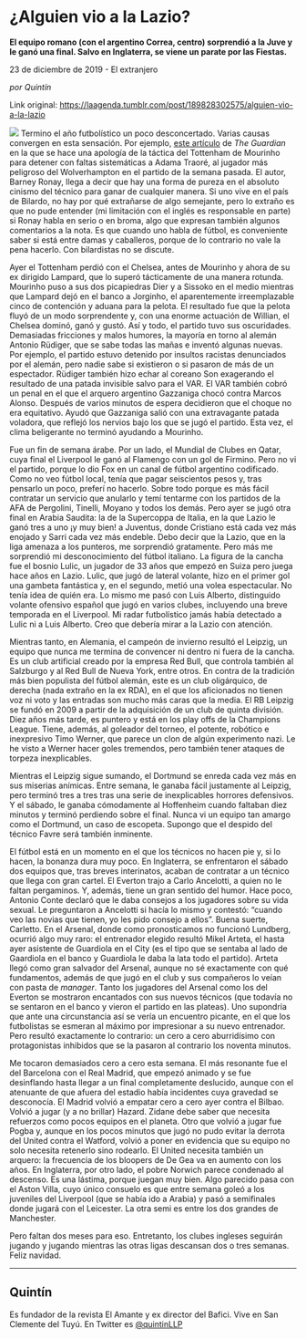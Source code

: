 # ¿Alguien vio a la Lazio?

**El equipo romano (con el argentino Correa, centro) sorprendió a la Juve y le ganó una final.  Salvo en Inglaterra, se viene un parate por las Fiestas.**

23 de diciembre de 2019 - El extranjero

_por Quintín_

Link original: https://laagenda.tumblr.com/post/189828302575/alguien-vio-a-la-lazio

![](https://64.media.tumblr.com/455c3e2dcace8afffca418b80e8730be/16fe7c72dd0395d5-9e/s500x750/8c0b3c1ed15a048f5930871fc4ad34895281ce32.jpg)
Termino el año futbolístico un poco desconcertado. Varias causas convergen en esta sensación. Por ejemplo, [este artículo](https://www.theguardian.com/football/2019/dec/20/killing-transition-fouling-tottenham-wolves) de *The Guardian* en la que se hace una apología de la táctica del Tottenham de Mourinho para detener con faltas sistemáticas a Adama Traoré, al jugador más peligroso del Wolverhampton en el partido de la semana pasada. El autor, Barney Ronay, llega a decir que hay una forma de pureza en el absoluto cinismo del técnico para ganar de cualquier manera. Si uno vive en el país de Bilardo, no hay por qué extrañarse de algo semejante, pero lo extraño es que no pude entender (mi limitación con el inglés es responsable en parte) si Ronay habla en serio o en broma, algo que expresan también algunos comentarios a la nota. Es que cuando uno habla de fútbol, es conveniente saber si está entre damas y caballeros, porque de lo contrario no vale la pena hacerlo. Con bilardistas no se discute. 

Ayer el Tottenham perdió con el Chelsea, antes de Mourinho y ahora de su ex dirigido Lampard, que lo superó tácticamente de una manera rotunda. Mourinho puso a sus dos picapiedras Dier y a Sissoko en el medio mientras que Lampard dejó en el banco a Jorginho, el aparentemente irreemplazable cinco de contención y aduana para la pelota. El resultado fue que la pelota fluyó de un modo sorprendente y, con una enorme actuación de Willian, el Chelsea dominó, ganó y gustó. Así y todo, el partido tuvo sus oscuridades. Demasiadas fricciones y malos humores, la mayoría en torno al alemán Antonio Rüdiger, que se sabe todas las mañas e inventó algunas nuevas. Por ejemplo, el partido estuvo detenido por insultos racistas denunciados por el alemán, pero nadie sabe si existieron o si pasaron de más de un espectador. Rüdiger también hizo echar al coreano Son exagerando el resultado de una patada invisible salvo para el VAR. El VAR también cobró un penal en el que el arquero argentino Gazzaniga chocó contra Marcos Alonso. Después de varios minutos de espera decidieron que el choque no era equitativo. Ayudó que Gazzaniga salió con una extravagante patada voladora, que reflejó los nervios bajo los que se jugó el partido. Esta vez, el clima beligerante no terminó ayudando a Mourinho. 

Fue un fin de semana árabe. Por un lado, el Mundial de Clubes en Qatar, cuya final el Liverpool le ganó al Flamengo con un gol de Firmino. Pero no vi el partido, porque lo dio Fox en un canal de fútbol argentino codificado. Como no veo fútbol local, tenía que pagar seiscientos pesos y, tras pensarlo un poco, preferí no hacerlo. Sobre todo porque es más fácil contratar un servicio que anularlo y temí tentarme con los partidos de la AFA de Pergolini, Tinelli, Moyano y todos los demás. Pero ayer se jugó otra final en Arabia Saudita: la de la Supercoppa de Italia, en la que Lazio le ganó tres a uno ¡y muy bien! a Juventus, donde Cristiano está cada vez más enojado y Sarri cada vez más endeble. Debo decir que la Lazio, que en la liga amenaza a los punteros, me sorprendió gratamente. Pero más me sorprendió mi desconocimiento del fútbol italiano. La figura de la cancha fue el bosnio Lulic, un jugador de 33 años que empezó en Suiza pero juega hace años en Lazio. Lulic, que jugó de lateral volante, hizo en el primer gol una gambeta fantástica y, en el segundo, metió una volea espectacular. No tenía idea de quién era. Lo mismo me pasó con Luis Alberto, distinguido volante ofensivo español que jugó en varios clubes, incluyendo una breve temporada en el Liverpool. Mi radar futbolístico jamás había detectado a Lulic ni a Luis Alberto. Creo que debería mirar a la Lazio con atención.  



Mientras tanto, en Alemania, el campeón de invierno resultó el Leipzig, un equipo que nunca me termina de convencer ni dentro ni fuera de la cancha. Es un club artificial creado por la empresa Red Bull, que controla también al Salzburgo y al Red Bull de Nueva York, entre otros. En contra de la tradición más bien populista del fútbol alemán, este es un club oligárquico, de derecha (nada extraño en la ex RDA), en el que los aficionados no tienen voz ni voto y las entradas son mucho más caras que la media. El RB Leipzig se fundó en 2009 a partir de la adquisición de un club de quinta división. Diez años más tarde, es puntero y está en los play offs de la Champions League. Tiene, además, al goleador del torneo, el potente, robótico e inexpresivo Timo Werner, que parece un clon de algún experimento nazi. Le he visto a Werner hacer goles tremendos, pero también tener ataques de torpeza inexplicables. 

Mientras el Leipzig sigue sumando, el Dortmund se enreda cada vez más en sus miserias anímicas. Entre semana, le ganaba fácil justamente al Leipzig, pero terminó tres a tres tras una serie de inexplicables horrores defensivos. Y el sábado, le ganaba cómodamente al Hoffenheim cuando faltaban diez minutos y terminó perdiendo sobre el final. Nunca vi un equipo tan amargo como el Dortmund, un caso de escopeta. Supongo que el despido del técnico Favre será también inminente. 

El fútbol está en un momento en el que los técnicos no hacen pie y, si lo hacen, la bonanza dura muy poco. En Inglaterra, se enfrentaron el sábado dos equipos que, tras breves interinatos, acaban de contratar a un técnico que llega con gran cartel. El Everton trajo a Carlo Ancelotti, a quien no le faltan pergaminos. Y, además, tiene un gran sentido del humor. Hace poco, Antonio Conte declaró que le daba consejos a los jugadores sobre su vida sexual. Le preguntaron a Ancelotti si hacía lo mismo y contestó: “cuando veo las novias que tienen, yo les pido consejo a ellos”. Buena suerte, Carletto. En el Arsenal, donde como pronosticamos no funcionó Lundberg, ocurrió algo muy raro: el entrenador elegido resultó Mikel Arteta, el hasta ayer asistente de Guardiola en el City (es el tipo que se sentaba al lado de Gaardiola en el banco y Guardiola le daba la lata todo el partido). Arteta llegó como gran salvador del Arsenal, aunque no sé exactamente con qué fundamentos, además de que jugó en el club y sus compañeros lo veían con pasta de *manager*. Tanto los jugadores del Arsenal como los del Everton se mostraron encantados con sus nuevos técnicos (que todavía no se sentaron en el banco y vieron el partido en las plateas). Uno supondría que ante una circunstancia así se vería un encuentro picante, en el que los futbolistas se esmeran al máximo por impresionar a su nuevo entrenador. Pero resultó exactamente lo contrario: un cero a cero aburridísimo con protagonistas inhibidos que se la pasaron al contrario los noventa minutos. 

Me tocaron demasiados cero a cero esta semana. El más resonante fue el del Barcelona con el Real Madrid, que empezó animado y se fue desinflando hasta llegar a un final completamente deslucido, aunque con el atenuante de que afuera del estadio había incidentes cuya gravedad se desconocía. El Madrid volvió a empatar cero a cero ayer contra el Bilbao. Volvió a jugar (y a no brillar) Hazard. Zidane debe saber que necesita refuerzos como pocos equipos en el planeta. Otro que volvió a jugar fue Pogba y, aunque en los pocos minutos que jugó no pudo evitar la derrota del United contra el Watford, volvió a poner en evidencia que su equipo no solo necesita retenerlo sino rodearlo. El United necesita también un arquero: la frecuencia de los bloopers de De Gea va en aumento con los años. En Inglaterra, por otro lado, el pobre Norwich parece condenado al descenso. Es una lástima, porque juegan muy bien. Algo parecido pasa con el Aston Villa, cuyo único consuelo es que entre semana goleó a los juveniles del Liverpool (que se había ido a Arabia) y pasó a semifinales donde jugará con el Leicester. La otra semi es entre los dos grandes de Manchester. 

Pero faltan dos meses para eso. Entretanto, los clubes ingleses seguirán jugando y jugando mientras las otras ligas descansan dos o tres semanas. Feliz navidad. 



---

Quintín
-------

 Es fundador de la revista El Amante y ex director del Bafici. Vive en San Clemente del Tuyú. En Twitter es [@quintinLLP](https://twitter.com/quintinLLP) 

